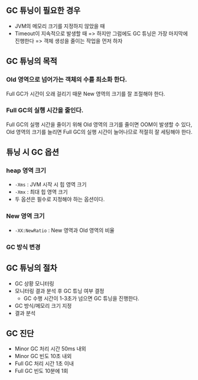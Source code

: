 ## GC 튜닝이 필요한 경우
- JVM의 메모리 크기를 지정하지 않았을 때
- Timeout이 지속적으로 발생할 때
=> 하지만 그럼에도 GC 튜닝은 가장 마지막에 진행한다
=> 객체 생성을 줄이는 작업을 먼저 하자
## GC 튜닝의 목적
### Old 영역으로 넘어가는 객체의 수를 최소화 한다.
Full GC가 시간이 오래 걸리기 때문
New 영역의 크기를 잘 조절해야 한다.
### Full GC의 실행 시간을 줄인다. 
Full GC의 실행 시간을 줄이기 위해 Old 영역의 크기를 줄이면 OOM이 발생할 수 있다,
Old 영역의 크기를 늘리면 Full GC의 실행 시간이 늘어나므로 적절히 잘 세팅해야 한다.
## 튜닝 시 GC 옵션
### heap 영역 크기
- `-Xms` : JVM 시작 시 힙 영역 크기
- `-Xmx` : 최대 힙 영역 크기
- 두 옵션은 필수로 지정해야 하는 옵션이다.
### New 영역 크기
- `-XX:NewRatio` : New 영역과 Old 영역의 비율
### GC 방식 변경

## GC 튜닝의 절차
- GC 상황 모니터링
- 모니터링 결과 분석 후 GC 튜닝 여부 결정
	- GC 수행 시간이 1-3초가 넘으면 GC 튜닝을 진행한다.
- GC 방식/메모리 크기 지정
- 결과 분석
## GC 진단
- Minor GC 처리 시간 50ms 내외
- Minor GC 빈도 10초 내외
- Full GC 처리 시간 1초 이내
- Full GC 빈도 10분에 1회